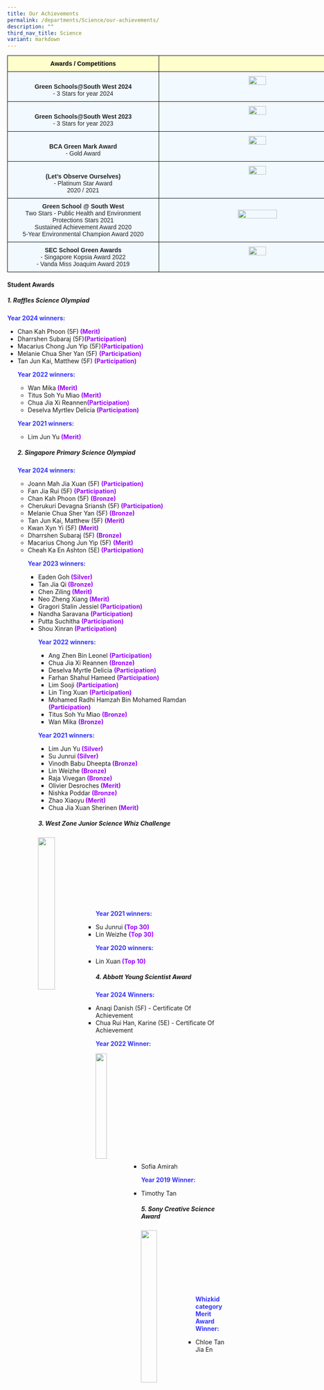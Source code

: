 ```yaml
---
title: Our Achievements
permalink: /departments/Science/our-achievements/
description: ""
third_nav_title: Science
variant: markdown
---
```

<style type="text/css">
.tg  {border-collapse:collapse;border-spacing:0;margin:0px auto;}
.tg td{border-color:black;border-style:solid;border-width:1px;font-family:Arial, sans-serif;font-size:14px;
  overflow:hidden;padding:10px 5px;word-break:normal;}
.tg th{border-color:black;border-style:solid;border-width:1px;font-family:Arial, sans-serif;font-size:14px;
  font-weight:normal;overflow:hidden;padding:10px 5px;word-break:normal;}
.tg .tg-da8v{background-color:#F2F9FF;color:#222;text-align:center;vertical-align:top}
.tg .tg-r129{background-color:#F2F9FF;color:#222;text-align:center;vertical-align:middle}
.tg .tg-d0eu{background-color:#F2F9FF;color:#222;text-align:center;vertical-align:top}
.tg .tg-a5i5{background-color:#FFFFCC;color:#000;font-weight:bold;text-align:center;vertical-align:top}
.tg .tg-i38w{background-color:#F2F9FF;color:#222;font-weight:bold;text-align:center;vertical-align:top}
</style>

<table class="tg" style="undefined;table-layout: fixed; width: 807px">
<colgroup>
<col style="width: 350px">
<col style="width: 457px">
</colgroup>
<tbody>
  <tr>
    <td class="tg-a5i5">Awards / Competitions</td>
    <td class="tg-a5i5"></td>
		 </tr>
  <tr>
		<td class="tg-d0eu"><br><b>Green Schools@South West 2024</b><br>- 3 Stars for year 2024<br> </td>
    <td class="tg-da8v"><img style="width:30%" src="/images/Green_Schools_SouthWest_2024_3_Stars_Award_CPS.png"></td>
		 </tr>
  <tr>
		<td class="tg-d0eu"><br><b>Green Schools@South West 2023</b><br>- 3 Stars for year 2023<br> </td>
    <td class="tg-da8v"><img style="width:30%" src="/images/GreenSchools_SW2023.png"></td>
  </tr>
  <tr>
		<td class="tg-d0eu"><br><b>BCA Green Mark Award</b><br>- Gold Award<br> </td>
    <td class="tg-da8v"><img style="width:30%" src="/images/Greenmark.png"></td>
  </tr>
<tr>
    <td class="tg-d0eu"><br><b>(Let’s Observe Ourselves)</b><br>- Platinum Star Award<br> 2020 / 2021</td>
    <td class="tg-da8v"><img style="width:30%" src="/images/LOO Awards.jpg"></td>
  </tr>
<tr>
    <td class="tg-d0eu"><b>Green School @ South West</b><br>Two Stars - Public Health and Environment Protections Stars 2021<br>Sustained Achievement Award 2020<br>5-Year Environmental Champion Award 2020 </td>
	<td class="tg-da8v"><br><img style="width:45%" src="/images/Green School.png"></td>
  </tr>
  <tr>
		<td class="tg-d0eu"><b>SEC School Green Awards</b><br> - Singapore Kopsia Award 2022<br>- Vanda Miss Joaquim Award 2019</td>
    <td class="tg-da8v"><img style="width:30%" src="/images/SEC%20Starhub.jpg"></td>
  </tr>
</tbody>
</table>
	
<h4>Student Awards</h4>
<h5>1. Raffles Science Olympiad</h5>

<p><b style="color:#3333FF">Year 2024 winners:</b>
	</p><ul>
<li>Chan Kah Phoon (5F)<b style="color:#9900FF"> (Merit)</b></li>
<li>Dharrshen Subaraj (5F)<b style="color:#9900FF">(Participation)</b></li>
<li>Macarius Chong Jun Yip (5F)<b style="color:#9900FF">(Participation)</b></li>
<li>Melanie Chua Sher Yan (5F) <b style="color:#9900FF">(Participation)</b></li>
<li>Tan Jun Kai, Matthew (5F) <b style="color:#9900FF">(Participation)</b></li>
	
	

<p><b style="color:#3333FF">Year 2022 winners:</b>

</p><ul>
<li>Wan Mika<b style="color:#9900FF"> (Merit)</b></li>
<li>Titus Soh Yu Miao<b style="color:#9900FF"> (Merit)</b></li>
<li>Chua Jia Xi Reannen<b style="color:#9900FF">(Participation)</b></li>
<li>Deselva Myrtlev Delicia <b style="color:#9900FF">(Participation)</b></li>
</ul>
	
<p><b style="color:#3333FF">Year 2021 winners:</b>

</p><ul>
<li>Lim Jun Yu<b style="color:#9900FF"> (Merit)</b></li>
</ul>
	
<h5>2. Singapore Primary Science Olympiad</h5>

<p><b style="color:#3333FF">Year 2024 winners:</b>
</p><ul>
<li>Joann Mah Jia Xuan (5F) <b style="color:#9900FF"> (Participation)</b></li>
<li>Fan Jia Rui (5F) <b style="color:#9900FF"> (Participation)</b></li>
<li>Chan Kah Phoon (5F) <b style="color:#9900FF"> (Bronze)</b></li>
<li>Cherukuri Devagna Sriansh (5F)<b style="color:#9900FF"> (Participation)</b></li>
<li>Melanie Chua Sher Yan (5F) <b style="color:#9900FF"> (Bronze)</b></li>
<li>Tan Jun Kai, Matthew (5F) <b style="color:#9900FF"> (Merit)</b></li>
<li>Kwan Xyn Yi (5F) <b style="color:#9900FF"> (Merit)</b></li>
<li>Dharrshen Subaraj (5F) <b style="color:#9900FF"> (Bronze)</b></li>
	<li>Macarius Chong Jun Yip (5F) <b style="color:#9900FF"> (Merit)</b></li>
	<li>Cheah Ka En Ashton (5E)<b style="color:#9900FF"> (Participation)</b></li>
	
	
<p><b style="color:#3333FF">Year 2023 winners:</b>
</p><ul>
<li>Eaden Goh<b style="color:#9900FF"> (Silver)</b></li>
<li>Tan Jia Qi<b style="color:#9900FF"> (Bronze)</b></li>
<li> Chen Ziling<b style="color:#9900FF"> (Merit)</b></li>
<li>Neo Zheng Xiang<b style="color:#9900FF"> (Merit)</b></li>
<li>Gragori Stalin Jessiel<b style="color:#9900FF"> (Participation)</b></li>
<li>Nandha Saravana <b style="color:#9900FF"> (Participation)</b></li>
	<li>Putta Suchitha <b style="color:#9900FF"> (Participation)</b></li>
	<li>Shou Xinran<b style="color:#9900FF"> (Participation)</b></li>

	
	
<p><b style="color:#3333FF">Year 2022 winners:</b>
</p><ul>
<li>Ang Zhen Bin Leonel <b style="color:#9900FF"> (Participation)</b></li>
<li>Chua Jia Xi Reannen <b style="color:#9900FF"> (Bronze)</b></li>
<li>Deselva Myrtle Delicia <b style="color:#9900FF"> (Participation)</b></li>
<li>Farhan Shahul Hameed <b style="color:#9900FF"> (Participation)</b></li>
<li>Lim Sooji <b style="color:#9900FF"> (Participation)</b></li>
<li>Lin Ting Xuan <b style="color:#9900FF"> (Participation)</b></li>
<li>Mohamed Radhi Hamzah Bin Mohamed Ramdan <b style="color:#9900FF"> (Participation)</b></li>
<li>Titus Soh Yu Miao <b style="color:#9900FF"> (Bronze)</b></li>
<li>Wan Mika <b style="color:#9900FF"> (Bronze)</b></li>
</ul>

<p><b style="color:#3333FF">Year 2021 winners:</b>

</p><ul>
<li>Lim Jun Yu<b style="color:#9900FF"> (Silver)</b></li>
<li>Su Junrui<b style="color:#9900FF"> (Silver)</b></li>
<li>Vinodh Babu Dheepta<b style="color:#9900FF"> (Bronze)</b></li>
<li>Lin Weizhe<b style="color:#9900FF"> (Bronze)</b></li>
<li>Raja Vivegan<b style="color:#9900FF"> (Bronze)</b></li>
<li>Olivier Desroches<b style="color:#9900FF"> (Merit)</b></li>
<li>Nishka Poddar<b style="color:#9900FF"> (Bronze)</b></li>
<li>Zhao Xiaoyu<b style="color:#9900FF"> (Merit)</b></li>
<li>Chua Jia Xuan Sherinen<b style="color:#9900FF"> (Merit)</b></li>
</ul>
	
<h5>3. West Zone Junior Science Whiz Challenge</h5>
<img align="left" style="width:30%" src="/images/Students award 1.jpg">
<br><br><br><br><br><br><br><br><br>
<p><b style="color:#3333FF">Year 2021 winners:</b>
	
</p><ul>
<li>Su Junrui<b style="color:#9900FF"> (Top 30)</b></li>
<li>Lin Weizhe <b style="color:#9900FF"> (Top 30)</b></li>
</ul>

<p><b style="color:#3333FF">Year 2020 winners:</b>
</p><ul>
<li>Lin Xuan<b style="color:#9900FF"> (Top 10)</b></li>
</ul>

<h5>4. Abbott Young Scientist Award</h5>
  <p><b style="color:#3333FF"> Year 2024 Winners:</b>
 </p><ul>
  <li>Anaqi Danish (5F)  - Certificate Of Achievement</li>
	<li>Chua Rui Han, Karine (5E)  - Certificate Of Achievement</li>
   </ul>	

   <p><b style="color:#3333FF">Year 2022 Winner:</b>
</p><ul>
<img align="left" style="width:25%" src="/images/Students award 2.jpg">
<br><br><br><br><br><br><br><br><br><br><br><br><br><br><ul>
<li>Sofia Amirah</li>
</ul>	

<p><b style="color:#3333FF">Year 2019 Winner:</b>
</p><ul>
<li>Timothy Tan</li>
</ul>

<h5>5. Sony Creative Science Award</h5>
<img align="left" style="width:30%" src="/images/whizkid2.jpg">
<br><br><br><br><br><br><br><br>
<p><b style="color:#3333FF">Whizkid category Merit Award Winner:</b>

</p><ul>
<li>Chloe Tan Jia En</li>
</ul>

<style>
.tg  {border-collapse:collapse;border-spacing:0;margin:0px auto;}
.tg td{border-color:black;border-style:solid;border-width:1px;font-family:Arial, sans-serif;font-size:14px;
  overflow:hidden;padding:10px 5px;word-break:normal;}
.tg th{border-color:black;border-style:solid;border-width:1px;font-family:Arial, sans-serif;font-size:14px;
  font-weight:normal;overflow:hidden;padding:10px 5px;word-break:normal;}
.tg .tg-0lax{text-align:left;vertical-align:top}
.tg .tg-nrix{text-align:center;vertical-align:middle}
</style>

<table style="undefined;table-layout: fixed; width: 660px" class="tg">
<colgroup>
<col style="width:110x">
<col style="width: 350px">
<col style="width: 300px">
</colgroup>
<tbody>
 <tr>
    <td class="tg-0lax"></td>
		<td class="tg-0lax"><a href="/departments/Science/"><img style="width:60%" src="/images/Science Department button.png"></a></td>
	 <td class="tg-0lax"></td>
</tr>
</tbody>
</table></ul></ul></ul></ul>